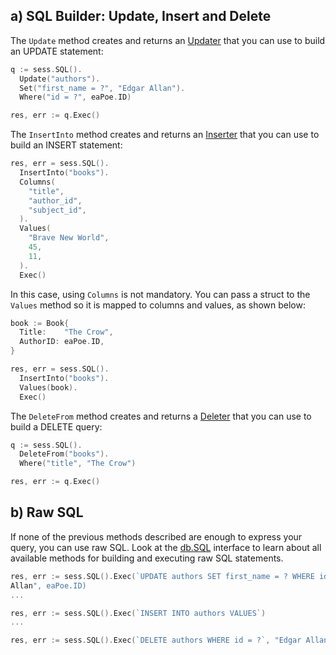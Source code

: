 ## a) SQL Builder: Update, Insert and Delete

The `Update` method creates and returns an [Updater][1] that you can use to
build an UPDATE statement:

```go
q := sess.SQL().
  Update("authors").
  Set("first_name = ?", "Edgar Allan").
  Where("id = ?", eaPoe.ID)

res, err := q.Exec()
```

The `InsertInto` method creates and returns an [Inserter][2] that you can use
to build an INSERT statement:

```go
res, err = sess.SQL().
  InsertInto("books").
  Columns(
    "title",
    "author_id",
    "subject_id",
  ).
  Values(
    "Brave New World",
    45,
    11,
  ).
  Exec()
```

In this case, using `Columns` is not mandatory. You can pass a struct to the
`Values` method so it is mapped to columns and values, as shown below:

```go
book := Book{
  Title:    "The Crow",
  AuthorID: eaPoe.ID,
}

res, err = sess.SQL().
  InsertInto("books").
  Values(book).
  Exec()
```

The `DeleteFrom` method creates and returns a [Deleter][3] that you can use to
build a DELETE query:

```go
q := sess.SQL().
  DeleteFrom("books").
  Where("title", "The Crow")

res, err := q.Exec()
```

## b) Raw SQL

If none of the previous methods described are enough to express your query, you
can use raw SQL. Look at the [db.SQL][4] interface to learn about all available
methods for building and executing raw SQL statements.

```go
res, err := sess.SQL().Exec(`UPDATE authors SET first_name = ? WHERE id = ?`, "Edgar
Allan", eaPoe.ID)
...

res, err := sess.SQL().Exec(`INSERT INTO authors VALUES`)
...

res, err := sess.SQL().Exec(`DELETE authors WHERE id = ?`, "Edgar Allan", eaPoe.ID)
```

[1]: https://pkg.go.dev/github.com/upper/db/v4#Updater
[2]: https://pkg.go.dev/github.com/upper/db/v4#Inserter
[3]: https://pkg.go.dev/github.com/upper/db/v4#Deleter
[4]: https://pkg.go.dev/github.com/upper/db/v4#SQL
